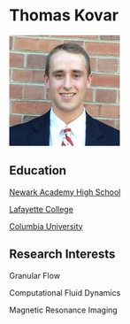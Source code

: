 # Thomas Kovar

![linkedin](linkedinphoto.jpeg)

## Education

[Newark Academy High School](https://www.newarka.edu/)

[Lafayette College](https://www.lafayette.edu/)

[Columbia University](https://www.columbia.edu)

## Research Interests

Granular Flow

Computational Fluid Dynamics

Magnetic Resonance Imaging

